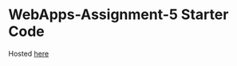 # WebApps-Assignment-5 Starter Code
Hosted [here](https://44-563-web-apps-f22.github.io/44563-webapps-assignment-5-BWeddle/insects.html)
